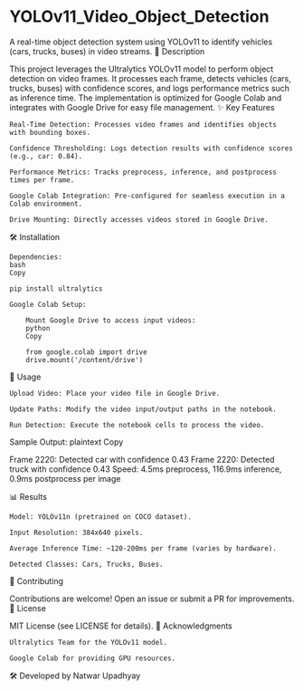 # YOLOv11_Video_Object_Detection


A real-time object detection system using YOLOv11 to identify vehicles (cars, trucks, buses) in video streams.
📝 Description

This project leverages the Ultralytics YOLOv11 model to perform object detection on video frames. It processes each frame, detects vehicles (cars, trucks, buses) with confidence scores, and logs performance metrics such as inference time. The implementation is optimized for Google Colab and integrates with Google Drive for easy file management.
✨ Key Features

    Real-Time Detection: Processes video frames and identifies objects with bounding boxes.

    Confidence Thresholding: Logs detection results with confidence scores (e.g., car: 0.84).

    Performance Metrics: Tracks preprocess, inference, and postprocess times per frame.

    Google Colab Integration: Pre-configured for seamless execution in a Colab environment.

    Drive Mounting: Directly accesses videos stored in Google Drive.

🛠️ Installation

    Dependencies:
    bash
    Copy

    pip install ultralytics

    Google Colab Setup:

        Mount Google Drive to access input videos:
        python
        Copy

        from google.colab import drive
        drive.mount('/content/drive')

🚀 Usage

    Upload Video: Place your video file in Google Drive.

    Update Paths: Modify the video input/output paths in the notebook.

    Run Detection: Execute the notebook cells to process the video.

Sample Output:
plaintext
Copy

Frame 2220: Detected car with confidence 0.43
Frame 2220: Detected truck with confidence 0.43
Speed: 4.5ms preprocess, 116.9ms inference, 0.9ms postprocess per image

📊 Results

    Model: YOLOv11n (pretrained on COCO dataset).

    Input Resolution: 384x640 pixels.

    Average Inference Time: ~120-200ms per frame (varies by hardware).

    Detected Classes: Cars, Trucks, Buses.

🤝 Contributing

Contributions are welcome! Open an issue or submit a PR for improvements.
📜 License

MIT License (see LICENSE for details).
🙏 Acknowledgments

    Ultralytics Team for the YOLOv11 model.

    Google Colab for providing GPU resources.

🛠️ Developed by Natwar Upadhyay 
